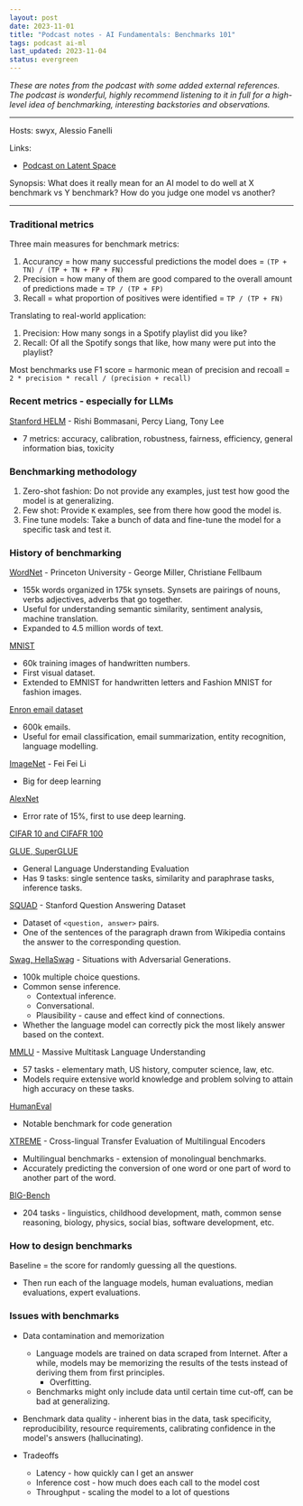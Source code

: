 ```yaml
---
layout: post
date: 2023-11-01
title: "Podcast notes - AI Fundamentals: Benchmarks 101"
tags: podcast ai-ml
last_updated: 2023-11-04
status: evergreen
---
```


*These are notes from the podcast with some added external references. The podcast is wonderful, highly recommend listening to it in full for a high-level idea of benchmarking, interesting backstories and observations.*

---

Hosts: swyx, Alessio Fanelli

Links:
- [Podcast on Latent Space](https://www.latent.space/p/benchmarks-101)

Synopsis: What does it really mean for an AI model to do well at X benchmark vs Y benchmark? How do you judge one model vs another?

---

### Traditional metrics

Three main measures for benchmark metrics:
  1. Accurancy = how many successful predictions the model does = `(TP + TN) / (TP + TN + FP + FN)`
  2. Precision = how many of them are good compared to the overall amount of predictions made = `TP / (TP + FP)`
  3. Recall = what proportion of positives were identified = `TP / (TP + FN)`

Translating to real-world application: 
  1. Precision: How many songs in a Spotify playlist did you like?
  2. Recall: Of all the Spotify songs that like, how many were put into the playlist?

Most benchmarks use F1 score = harmonic mean of precision and recoall = `2 * precision * recall / (precision + recall)`

### Recent metrics - especially for LLMs

[Stanford HELM](https://crfm.stanford.edu/2022/11/17/helm.html) - Rishi Bommasani, Percy Liang, Tony Lee
  - 7 metrics: accuracy, calibration, robustness, fairness, efficiency, general information bias, toxicity

### Benchmarking methodology

1. Zero-shot fashion: Do not provide any examples, just test how good the model is at generalizing.
2. Few shot: Provide `K` examples, see from there how good the model is.
3. Fine tune models: Take a bunch of data and fine-tune the model for a specific task and test it.

### History of benchmarking

[WordNet](https://wordnet.princeton.edu/) - Princeton University - George Miller, Christiane Fellbaum
- 155k words organized in 175k synsets. Synsets are pairings of nouns, verbs adjectives, adverbs that go together.
- Useful for understanding semantic similarity, sentiment analysis, machine translation.
- Expanded to 4.5 million words of text.

[MNIST](https://en.wikipedia.org/wiki/MNIST_database)
- 60k training images of handwritten numbers.
- First visual dataset.
- Extended to EMNIST for handwritten letters and Fashion MNIST for fashion images.

[Enron email dataset](https://www.cs.cmu.edu/~enron/)
- 600k emails.
- Useful for email classification, email summarization, entity recognition, language modelling.

[ImageNet](https://www.image-net.org/) - Fei Fei Li
- Big for deep learning

[AlexNet](https://en.wikipedia.org/wiki/AlexNet)
- Error rate of 15%, first to use deep learning.

[CIFAR 10 and CIFAFR 100](https://www.cs.toronto.edu/~kriz/cifar.html)

[GLUE, SuperGLUE](https://gluebenchmark.com/)
- General Language Understanding Evaluation
- Has 9 tasks: single sentence tasks, similarity and paraphrase tasks, inference tasks.

[SQUAD](https://rajpurkar.github.io/SQuAD-explorer/) - Stanford Question Answering Dataset
- Dataset of `<question, answer>` pairs.
- One of the sentences of the paragraph drawn from Wikipedia contains the answer to the corresponding question.

[Swag, HellaSwag](https://rowanzellers.com/hellaswag/) - Situations with Adversarial Generations.
- 100k multiple choice questions.
- Common sense inference.
  - Contextual inference.
  - Conversational.
  - Plausibility - cause and effect kind of connections.
- Whether the language model can correctly pick the most likely answer based on the context.

[MMLU](https://paperswithcode.com/dataset/mmlu) - Massive Multitask Language Understanding
- 57 tasks - elementary math, US history, computer science, law, etc.
- Models require extensive world knowledge and problem solving to attain high accuracy on these tasks.

[HumanEval](https://github.com/openai/human-eval)
- Notable benchmark for code generation

[XTREME](https://sites.research.google/xtreme) - Cross-lingual Transfer Evaluation of Multilingual Encoders
- Multilingual benchmarks - extension of monolingual benchmarks.
- Accurately predicting the conversion of one word or one part of word to another part of the word.

[BIG-Bench](https://paperswithcode.com/dataset/big-bench)
- 204 tasks - linguistics, childhood development, math, common sense reasoning, biology, physics, social bias, software development, etc.

### How to design benchmarks

Baseline = the score for randomly guessing all the questions.
- Then run each of the language models, human evaluations, median evaluations, expert evaluations.

### Issues with benchmarks

* Data contamination and memorization
  * Language models are trained on data scraped from Internet. After a while, models may be memorizing the results of the tests instead of deriving them from first principles.
    * Overfitting.
  * Benchmarks might only include data until certain time cut-off, can be bad at generalizing.
* Benchmark data quality - inherent bias in the data, task specificity, reproducibility, resource requirements, calibrating confidence in the model's answers (hallucinating).

* Tradeoffs
  * Latency - how quickly can I get an answer
  * Inference cost - how much does each call to the model cost
  * Throughput - scaling the model to a lot of questions